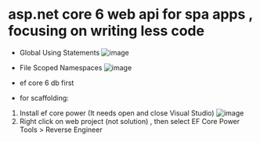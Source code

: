 # asp.net core 6 web api for spa apps , focusing on writing less code
- Global Using Statements
![image](https://user-images.githubusercontent.com/17564001/170569285-18e5694b-a610-4346-ae36-61920e49c7c4.png)

- File Scoped Namespaces
![image](https://user-images.githubusercontent.com/17564001/170569428-b64441bb-9952-4592-8bd9-3b51919f95e0.png)

- ef core 6 db first
 * for scaffolding: 
 1. Install ef core power (It needs open and close Visual Studio)
 ![image](https://user-images.githubusercontent.com/17564001/170569946-da43bfa3-1d1e-4bbe-8144-f8e1df6c38f3.png)
 2. Right click on web project (not solution) , then select EF Core Power Tools > Reverse Engineer
